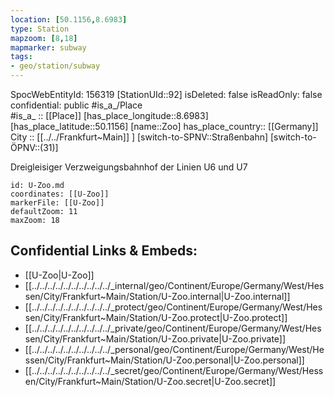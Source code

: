 ```yaml
---
location: [50.1156,8.6983] 
type: Station 
mapzoom: [8,18] 
mapmarker: subway 
tags:
- geo/station/subway
---
```

SpocWebEntityId: 156319
[StationUId::92] 
isDeleted: false
isReadOnly: false
confidential: public
#is_a_/Place  
#is_a_ :: [[Place]] 
[has_place_longitude::8.6983] 
[has_place_latitude::50.1156] 
[name::Zoo] 
has_place_country:: [[Germany]]  
City :: [[../../Frankfurt~Main]] ] 
[switch-to-SPNV::Straßenbahn] 
[switch-to-ÖPNV::(31)] 

Dreigleisiger Verzweigungsbahnhof der Linien U6 und U7

```leaflet
id: U-Zoo.md
coordinates: [[U-Zoo]] 
markerFile: [[U-Zoo]] 
defaultZoom: 11 
maxZoom: 18
```


## Confidential Links & Embeds: 
- [[U-Zoo|U-Zoo]] 
- [[../../../../../../../../../../_internal/geo/Continent/Europe/Germany/West/Hessen/City/Frankfurt~Main/Station/U-Zoo.internal|U-Zoo.internal]] 
- [[../../../../../../../../../../_protect/geo/Continent/Europe/Germany/West/Hessen/City/Frankfurt~Main/Station/U-Zoo.protect|U-Zoo.protect]] 
- [[../../../../../../../../../../_private/geo/Continent/Europe/Germany/West/Hessen/City/Frankfurt~Main/Station/U-Zoo.private|U-Zoo.private]] 
- [[../../../../../../../../../../_personal/geo/Continent/Europe/Germany/West/Hessen/City/Frankfurt~Main/Station/U-Zoo.personal|U-Zoo.personal]] 
- [[../../../../../../../../../../_secret/geo/Continent/Europe/Germany/West/Hessen/City/Frankfurt~Main/Station/U-Zoo.secret|U-Zoo.secret]] 
